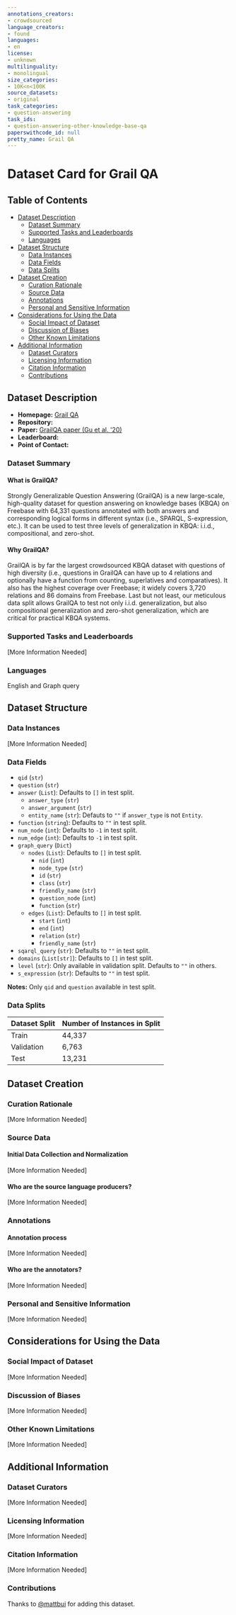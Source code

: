 ```yaml
---
annotations_creators:
- crowdsourced
language_creators:
- found
languages:
- en
license:
- unknown
multilinguality:
- monolingual
size_categories:
- 10K<n<100K
source_datasets:
- original
task_categories:
- question-answering
task_ids:
- question-answering-other-knowledge-base-qa
paperswithcode_id: null
pretty_name: Grail QA
---
```


# Dataset Card for Grail QA

## Table of Contents
- [Dataset Description](#dataset-description)
  - [Dataset Summary](#dataset-summary)
  - [Supported Tasks and Leaderboards](#supported-tasks-and-leaderboards)
  - [Languages](#languages)
- [Dataset Structure](#dataset-structure)
  - [Data Instances](#data-instances)
  - [Data Fields](#data-fields)
  - [Data Splits](#data-splits)
- [Dataset Creation](#dataset-creation)
  - [Curation Rationale](#curation-rationale)
  - [Source Data](#source-data)
  - [Annotations](#annotations)
  - [Personal and Sensitive Information](#personal-and-sensitive-information)
- [Considerations for Using the Data](#considerations-for-using-the-data)
  - [Social Impact of Dataset](#social-impact-of-dataset)
  - [Discussion of Biases](#discussion-of-biases)
  - [Other Known Limitations](#other-known-limitations)
- [Additional Information](#additional-information)
  - [Dataset Curators](#dataset-curators)
  - [Licensing Information](#licensing-information)
  - [Citation Information](#citation-information)
  - [Contributions](#contributions)

## Dataset Description

- **Homepage:** [Grail QA](https://dki-lab.github.io/GrailQA/)
- **Repository:**
- **Paper:** [GrailQA paper (Gu et al. '20)](https://arxiv.org/abs/2011.07743)
- **Leaderboard:**
- **Point of Contact:**

### Dataset Summary

#### What is GrailQA?

Strongly Generalizable Question Answering (GrailQA) is a new large-scale, high-quality dataset for question answering on knowledge bases (KBQA) on Freebase with 64,331 questions annotated with both answers and corresponding logical forms in different syntax (i.e., SPARQL, S-expression, etc.). It can be used to test three levels of generalization in KBQA: i.i.d., compositional, and zero-shot.

#### Why GrailQA?

GrailQA is by far the largest crowdsourced KBQA dataset with questions of high diversity (i.e., questions in GrailQA can have up to 4 relations and optionally have a function from counting, superlatives and comparatives). It also has the highest coverage over Freebase; it widely covers 3,720 relations and 86 domains from Freebase. Last but not least, our meticulous data split allows GrailQA to test not only i.i.d. generalization, but also compositional generalization and zero-shot generalization, which are critical for practical KBQA systems.

### Supported Tasks and Leaderboards

[More Information Needed]

### Languages

English and Graph query

## Dataset Structure

### Data Instances

[More Information Needed]

### Data Fields

- `qid` (`str`)
- `question` (`str`)
- `answer` (`List`): Defaults to `[]` in test split.
  - `answer_type` (`str`)
  - `answer_argument` (`str`)
  - `entity_name` (`str`): Defauts to `""` if `answer_type` is not `Entity`.
- `function` (`string`): Defaults to `""` in test split.
- `num_node` (`int`): Defaults to `-1` in test split.
- `num_edge` (`int`): Defaults to `-1` in test split.
- `graph_query` (`Dict`)
  - `nodes` (`List`): Defaults to `[]` in test split.
    - `nid` (`int`)
    - `node_type` (`str`)
    - `id` (`str`)
    - `class` (`str`)
    - `friendly_name` (`str`)
    - `question_node` (`int`)
    - `function` (`str`)
  - `edges` (`List`): Defaults to `[]` in test split.
    - `start` (`int`)
    - `end` (`int`)
    - `relation` (`str`)
    - `friendly_name` (`str`)
- `sqarql_query` (`str`): Defaults to `""` in test split.
- `domains` (`List[str]`): Defaults to `[]` in test split.
- `level` (`str`): Only available in validation split. Defaults to `""` in others.
- `s_expression` (`str`): Defaults to `""` in test split.

**Notes:** Only `qid` and `question` available in test split.

### Data Splits

Dataset Split | Number of Instances in Split
--------------|--------------------------------------------
Train | 44,337
Validation | 6,763
Test | 13,231

## Dataset Creation

### Curation Rationale

[More Information Needed]

### Source Data

#### Initial Data Collection and Normalization

[More Information Needed]

#### Who are the source language producers?

[More Information Needed]

### Annotations

#### Annotation process

[More Information Needed]

#### Who are the annotators?

[More Information Needed]

### Personal and Sensitive Information

[More Information Needed]

## Considerations for Using the Data

### Social Impact of Dataset

[More Information Needed]

### Discussion of Biases

[More Information Needed]

### Other Known Limitations

[More Information Needed]

## Additional Information

### Dataset Curators

[More Information Needed]

### Licensing Information

[More Information Needed]

### Citation Information

[More Information Needed]

### Contributions

Thanks to [@mattbui](https://github.com/mattbui) for adding this dataset.
